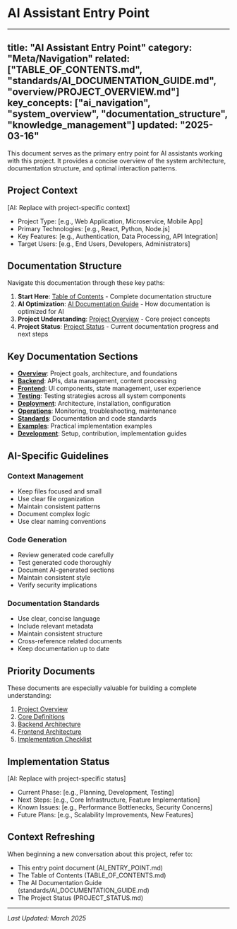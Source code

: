 # AI Assistant Entry Point

---
title: "AI Assistant Entry Point"
category: "Meta/Navigation"
related: ["TABLE_OF_CONTENTS.md", "standards/AI_DOCUMENTATION_GUIDE.md", "overview/PROJECT_OVERVIEW.md"]
key_concepts: ["ai_navigation", "system_overview", "documentation_structure", "knowledge_management"]
updated: "2025-03-16"
---

This document serves as the primary entry point for AI assistants working with this project. It provides a concise overview of the system architecture, documentation structure, and optimal interaction patterns.

## Project Context

[AI: Replace with project-specific context]
- Project Type: [e.g., Web Application, Microservice, Mobile App]
- Primary Technologies: [e.g., React, Python, Node.js]
- Key Features: [e.g., Authentication, Data Processing, API Integration]
- Target Users: [e.g., End Users, Developers, Administrators]

## Documentation Structure

Navigate this documentation through these key paths:

1. **Start Here**: [Table of Contents](TABLE_OF_CONTENTS.md) - Complete documentation structure
2. **AI Optimization**: [AI Documentation Guide](standards/AI_DOCUMENTATION_GUIDE.md) - How documentation is optimized for AI
3. **Project Understanding**: [Project Overview](overview/PROJECT_OVERVIEW.md) - Core project concepts
4. **Project Status**: [Project Status](PROJECT_STATUS.md) - Current documentation progress and next steps

## Key Documentation Sections

- **[Overview](overview/INDEX.md)**: Project goals, architecture, and foundations
- **[Backend](backend/INDEX.md)**: APIs, data management, content processing
- **[Frontend](frontend/INDEX.md)**: UI components, state management, user experience
- **[Testing](testing/INDEX.md)**: Testing strategies across all system components
- **[Deployment](deployment/INDEX.md)**: Architecture, installation, configuration
- **[Operations](operations/INDEX.md)**: Monitoring, troubleshooting, maintenance
- **[Standards](standards/INDEX.md)**: Documentation and code standards
- **[Examples](examples/INDEX.md)**: Practical implementation examples
- **[Development](development/INDEX.md)**: Setup, contribution, implementation guides

## AI-Specific Guidelines

### Context Management
- Keep files focused and small
- Use clear file organization
- Maintain consistent patterns
- Document complex logic
- Use clear naming conventions

### Code Generation
- Review generated code carefully
- Test generated code thoroughly
- Document AI-generated sections
- Maintain consistent style
- Verify security implications

### Documentation Standards
- Use clear, concise language
- Include relevant metadata
- Maintain consistent structure
- Cross-reference related documents
- Keep documentation up to date

## Priority Documents

These documents are especially valuable for building a complete understanding:

1. [Project Overview](overview/PROJECT_OVERVIEW.md)
2. [Core Definitions](overview/CORE_DEFINITIONS.md)
3. [Backend Architecture](backend/ARCHITECTURE.md)
4. [Frontend Architecture](frontend/ARCHITECTURE.md)
5. [Implementation Checklist](development/IMPLEMENTATION_CHECKLIST.md)

## Implementation Status

[AI: Replace with project-specific status]
- Current Phase: [e.g., Planning, Development, Testing]
- Next Steps: [e.g., Core Infrastructure, Feature Implementation]
- Known Issues: [e.g., Performance Bottlenecks, Security Concerns]
- Future Plans: [e.g., Scalability Improvements, New Features]

## Context Refreshing

When beginning a new conversation about this project, refer to:
- This entry point document (AI_ENTRY_POINT.md)
- The Table of Contents (TABLE_OF_CONTENTS.md)
- The AI Documentation Guide (standards/AI_DOCUMENTATION_GUIDE.md)
- The Project Status (PROJECT_STATUS.md)

---

*Last Updated: March 2025* 
